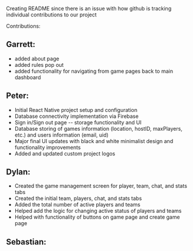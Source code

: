 Creating README since there is an issue with how github is tracking individual contributions to our project

Contributions:

**Garrett:**
 -
 - added about page
 - added rules pop out
 - added functionality for navigating from game pages back to main dashboard

**Peter:**
-
- Initial React Native project setup and configuration
- Database connectivity implementation via Firebase
- Sign in/Sign out page -- storage functionality and UI
- Database storing of games information (location, hostID, maxPlayers, etc.) and users information (email, uid)
- Major final UI updates with black and white minimalist design and functionality improvements
- Added and updated custom project logos

Dylan:
 - 
 - Created the game management screen for player, team, chat, and stats tabs
 - Created the initial team, players, chat, and stats tabs
 - Added the total number of active players and teams
 - Helped add the logic for changing active status of players and teams
 - Helped with functionality of buttons on game page and create game page

Sebastian:
 - 
